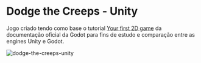# Dodge the Creeps - Unity

Jogo criado tendo como base o tutorial [Your first 2D game](https://docs.godotengine.org/en/stable/getting_started/first_2d_game/index.html) da documentação oficial da Godot para fins de estudo e comparação entre as engines Unity e Godot.

![dodge-the-creeps-unity](https://github.com/allysonjeronimo/dodge-the-creeps-unity/assets/32485354/54f94713-06d8-4e5f-b397-364e4f08947d)
